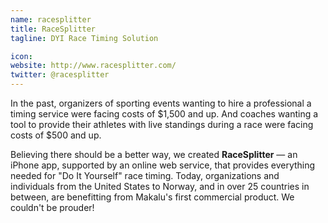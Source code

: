 ```yaml
---
name: racesplitter
title: RaceSplitter
tagline: DYI Race Timing Solution

icon: 
website: http://www.racesplitter.com/
twitter: @racesplitter
---
```


In the past, organizers of sporting events wanting to hire a professional a timing service were facing costs of $1,500 and up. And coaches wanting a tool to provide their athletes with live standings during a race were facing costs of $500 and up. 

Believing there should be a better way, we created **RaceSplitter** — an iPhone app, supported by an online web service, that provides everything needed for "Do It Yourself" race timing. Today, organizations and individuals from the United States to Norway, and in over 25 countries in between, are benefitting from Makalu's first commercial product. We couldn't be prouder!
